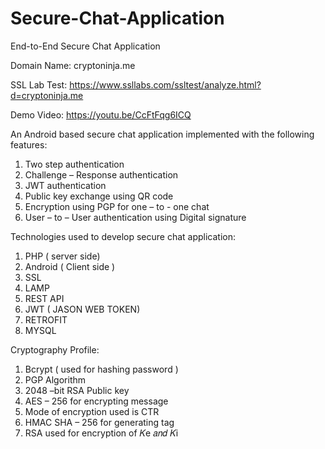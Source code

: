 # Secure-Chat-Application
End-to-End Secure Chat Application</br>

Domain Name: cryptoninja.me</br>

SSL Lab Test: https://www.ssllabs.com/ssltest/analyze.html?d=cryptoninja.me

Demo Video: https://youtu.be/CcFtFqg6ICQ

An Android based secure chat application implemented with the following features:
1. Two step authentication
2. Challenge – Response authentication 
3. JWT authentication
4. Public key exchange using QR code
5. Encryption using PGP for one – to - one chat 
6. User – to – User authentication using Digital signature

Technologies used to develop secure chat application:
1. PHP  ( server side)
2. Android ( Client side )
3. SSL 
4. LAMP
5. REST API
6. JWT ( JASON WEB TOKEN)
7. RETROFIT 
8. MYSQL

Cryptography Profile:
1. Bcrypt  ( used for hashing password )  
2. PGP Algorithm 
3. 2048 –bit RSA Public key
4. AES – 256 for encrypting message
5. Mode of encryption used is CTR
6. HMAC SHA – 256 for generating tag
7. RSA  used for encryption of 𝐾e 𝑎𝑛𝑑 𝐾i

